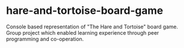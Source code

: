 # hare-and-tortoise-board-game

Console based representation of "The Hare and Tortoise" board game. Group project which enabled learning experience through peer programming and co-operation.
